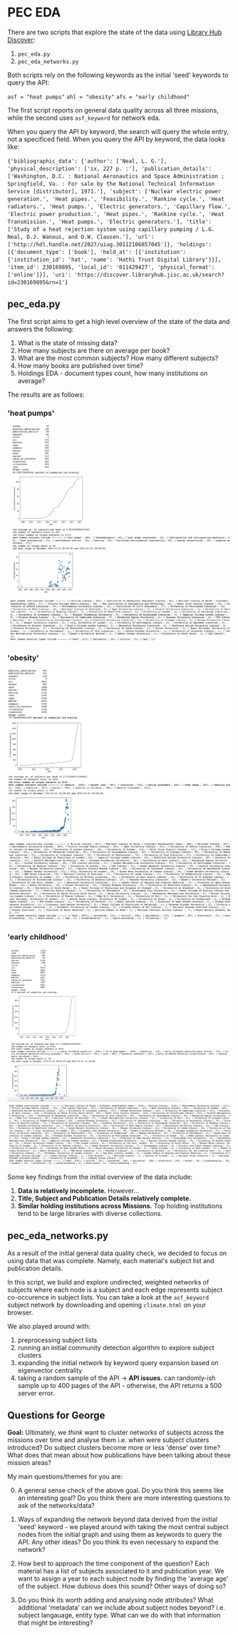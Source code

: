 # PEC EDA

There are two scripts that explore the state of the data using [Library Hub Discover](https://discover.libraryhub.jisc.ac.uk/advanced-search/):

1. `pec_eda.py`
2. `pec_eda_networks.py`

Both scripts rely on the following keywords as the initial 'seed' keywords to query the API:

`asf = "heat pumps"`
`ahl = "obesity"`
`afs = "early childhood"`

The first script reports on general data quality across all three missions, while the second uses `asf_keyword` for network eda.

When you query the API by keyword, the search will query the whole entry, not a specificed field. When you query the API by keyword, the data looks like:

`{'bibliographic_data': {'author': ['Neal, L. G.'], 'physical_description': ['ix, 227 p. :'], 'publication_details': ['Washington, D.C. : National Aeronautics and Space Administration ; Springfield, Va. : For sale by the National Technical Information Service [distributor], 1971.'], 'subject': ['Nuclear electric power generation.', 'Heat pipes.', 'Feasibility.', 'Rankine cycle.', 'Heat radiators.', 'Heat pumps.', 'Electric generators.', 'Capillary flow.', 'Electric power production.', 'Heat pipes.', 'Rankine cycle.', 'Heat Transmission.', 'Heat pumps.', 'Electric generators.'], 'title': ['Study of a heat rejection system using capillary pumping / L.G. Neal, D.J. Wanous, and O.W. Clausen.'], 'url': ['http://hdl.handle.net/2027/uiug.30112106857045']}, 'holdings': [{'document_type': ['book'], 'held_at': [{'institution': {'institution_id': 'hat', 'name': 'Hathi Trust Digital Library'}}], 'item_id': 230169895, 'local_id': '011429427', 'physical_format': ['online']}], 'uri': 'https://discover.libraryhub.jisc.ac.uk/search?id=230169895&rn=1'}`

## pec_eda.py

The first script aims to get a high level overview of the state of the data and answers the following:

1. What is the state of missing data?
2. How many subjects are there on average per book?
3. What are the most common subjects? How many different subjects?
4. How many books are published over time?
5. Holdings EDA - document types count, how many institutions on average?

The results are as follows:

### 'heat pumps'

![asf_1](eda_results/asf_1.png?raw=true)
![asf_2](eda_results/asf_2.png?raw=true)

### 'obesity'

![ahl_1](eda_results/ahl_1.png?raw=true)
![ahl_2](eda_results/ahl_2.png?raw=true)

### 'early childhood'

![afs_1](eda_results/afs_1.png?raw=true)
![afs_2](eda_results/afs_2.png?raw=true)

Some key findings from the initial overview of the data include:

1. **Data is relatively incomplete.** However...
2. **Title, Subject and Publication Details relatively complete.**
3. **Similar holding institutions across Missions.** Top holding institutions tend to be large libraries with diverse collections.

## pec_eda_networks.py

As a result of the initial general data quality check, we decided to focus on using data that was complete. Namely, each material's subject list and publication details.

In this script, we build and explore undirected, weighted networks of subjects where each node is a subject and each edge represents subject co-occurence in subject lists. You can take a look at the `asf_keyword` subject network by downloading and opening `climate.html` on your browser.

We also played around with:

1. preprocessing subject lists
2. running an initial community detection algorithm to explore subject clusters
3. expanding the initial network by keyword query expansion based on eigenvector centrality
4. taking a random sample of the API -> **API issues.** can randomly-ish sample up to 400 pages of the API - otherwise, the API returns a 500 server error.

## Questions for George

**Goal:** Ultimately, we _think_ want to cluster networks of subjects across the missions over time and analyse them i.e. when were subject clusters introduced? Do subject clusters become more or less 'dense' over time? What does that mean about how publications have been talking about these mission areas?

My main questions/themes for you are:

0. A general sense check of the above goal. Do you think this seems like an interesting goal? Do you think there are more interesting questions to ask of the networks/data?

1. Ways of expanding the network beyond data derived from the initial 'seed' keyword - we played around with taking the most central subject nodes from the initial graph and using them as keywords to query the API. Any other ideas? Do you think its even necessary to expand the network?

2. How best to approach the time component of the question? Each material has a list of subjects associated to it and publication year. We want to assign a year to each subject node by finding the 'average age' of the subject. How dubious does this sound? Other ways of doing so?

3. Do you think its worth adding and analysing node attributes? What additional 'metadata' can we include about subject nodes beyond? i.e. subject langauage, entity type. What can we do with that information that might be interesting?
